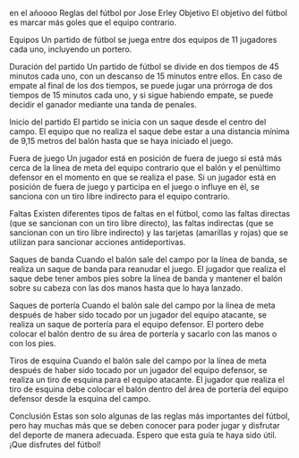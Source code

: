 en el añoooo Reglas del fútbol  por Jose Erley 
Objetivo
El objetivo del fútbol es marcar más goles que el equipo contrario.

Equipos
Un partido de fútbol se juega entre dos equipos de 11 jugadores cada uno, incluyendo un portero.

Duración del partido
Un partido de fútbol se divide en dos tiempos de 45 minutos cada uno, con un descanso de 15 minutos entre ellos. En caso de empate al final de los dos tiempos, se puede jugar una prórroga de dos tiempos de 15 minutos cada uno, y si sigue habiendo empate, se puede decidir el ganador mediante una tanda de penales.

Inicio del partido
El partido se inicia con un saque desde el centro del campo. El equipo que no realiza el saque debe estar a una distancia mínima de 9,15 metros del balón hasta que se haya iniciado el juego.

Fuera de juego
Un jugador está en posición de fuera de juego si está más cerca de la línea de meta del equipo contrario que el balón y el penúltimo defensor en el momento en que se realiza el pase. Si un jugador está en posición de fuera de juego y participa en el juego o influye en él, se sanciona con un tiro libre indirecto para el equipo contrario.

Faltas
Existen diferentes tipos de faltas en el fútbol, como las faltas directas (que se sancionan con un tiro libre directo), las faltas indirectas (que se sancionan con un tiro libre indirecto) y las tarjetas (amarillas y rojas) que se utilizan para sancionar acciones antideportivas.

Saques de banda
Cuando el balón sale del campo por la línea de banda, se realiza un saque de banda para reanudar el juego. El jugador que realiza el saque debe tener ambos pies sobre la línea de banda y mantener el balón sobre su cabeza con las dos manos hasta que lo haya lanzado.

Saques de portería
Cuando el balón sale del campo por la línea de meta después de haber sido tocado por un jugador del equipo atacante, se realiza un saque de portería para el equipo defensor. El portero debe colocar el balón dentro de su área de portería y sacarlo con las manos o con los pies.

Tiros de esquina
Cuando el balón sale del campo por la línea de meta después de haber sido tocado por un jugador del equipo defensor, se realiza un tiro de esquina para el equipo atacante. El jugador que realiza el tiro de esquina debe colocar el balón dentro del área de portería del equipo defensor desde la esquina del campo.

Conclusión
Estas son solo algunas de las reglas más importantes del fútbol, pero hay muchas más que se deben conocer para poder jugar y disfrutar del deporte de manera adecuada. Espero que esta guía te haya sido útil. ¡Que disfrutes del fútbol!